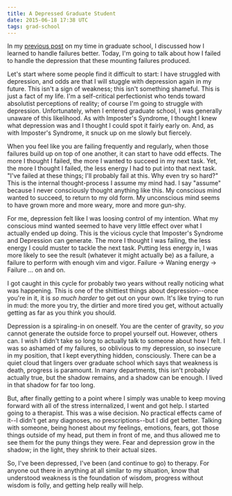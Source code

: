 ```yaml
---
title: A Depressed Graduate Student
date: 2015-06-18 17:38 UTC
tags: grad-school
---
```


In my [previous post](fractaledmind.com/a-failed-graduate-student) on my time in graduate school, I discussed how I learned to handle failures better. Today, I'm going to talk about how I failed to handle the depression that these mounting failures produced.

Let's start where some people find it difficult to start: I have struggled with depression, and odds are that I will stuggle with depression again in my future. This isn't a sign of weakness; this isn't something shameful. This is just a fact of my life. I'm a self-critical perfectionist who tends toward absolutist perceptions of reality; of course I'm going to struggle with depression. Unfortunately, when I entered graduate school, I was generally unaware of this likelihood. As with Imposter's Syndrome, I thought I knew what depression was and I thought I could spot it fairly early on. And, as with Imposter's Syndrome, it snuck up on me slowly but fiercely.

When you feel like you are failing frequently and regularly, when those failures build up on top of one another, it can start to have odd effects. The more I thought I failed, the more I wanted to succeed in my next task. Yet, the more I thought I failed, the less energy I had to put into that next task. "I've failed at these things; I'll probably fail at this. Why even try so hard?" This is the internal thought-process I assume my mind had. I say "assume" because I never consciously thought anything like this. My conscious mind wanted to succeed, to return to my old form. My unconscious mind seems to have grown more and more weary, more and more gun-shy.

For me, depression felt like I was loosing control of my intention. What my conscious mind wanted seemed to have very little effect over what I actually ended up doing. This is the vicious cycle that Imposter's Syndrome and Depression can generate. The more I thought I was failing, the less energy I could muster to tackle the next task. Putting less energy in, I was more likely to see the result (whatever it might actually be) as a failure, a failure to perform with enough vim and vigor. Failure -> Waning energy -> Failure ... on and on.

I got caught in this cycle for probably two years without really noticing what was happening. This is one of the shittiest things about depression--once you're in it, it is *so much harder* to get out on your own. It's like trying to run in mud: the more you try, the dirtier and more tired you get, without actually getting as far as you think you should.

Depression is a spiraling-in on oneself. You are the center of gravity, so *you* cannot generate the outside force to propel yourself out. However, others can. I wish I didn't take so long to actually talk to someone about how I felt. I was so ashamed of my failures, so oblivious to my depression, so insecure in my position, that I kept everything hidden, consciously. There can be a quiet cloud that lingers over graduate school which says that weakness is death, progress is paramount. In many departments, this isn't probably actually true, but the shadow remains, and a shadow can be enough. I lived in that shadow for far too long.

But, after finally getting to a point where I simply was unable to keep moving forward with all of the stress internalized, I went and got help. I started going to a therapist. This was a wise decision. No practical effects came of it--I didn't get any diagnoses, no prescriptions--but I did get better. Talking with someone, being honest about my feelings, emotions, fears, got those things outside of my head, put them in front of me, and thus allowed me to see them for the puny things they were. Fear and depression grow in the shadow; in the light, they shrink to their actual sizes.

So, I've been depressed, I've been (and continue to go) to therapy. For anyone out there in anything at all similar to my situation, know that understood weakness is the foundation of wisdom, progress without wisdom is folly, and getting help really will help.